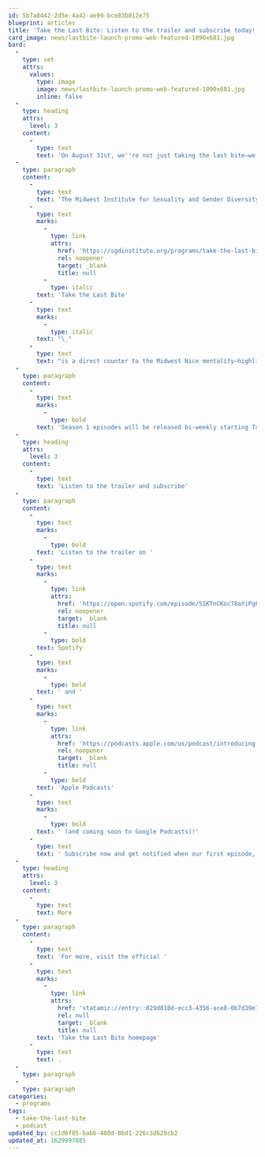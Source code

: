 ```yaml
---
id: 5b7a8442-2d5e-4a42-ae99-bce83b812e75
blueprint: articles
title: 'Take the Last Bite: Listen to the trailer and subscribe today!'
card_image: news/lastbite-launch-promo-web-featured-1090x681.jpg
bard:
  -
    type: set
    attrs:
      values:
        type: image
        image: news/lastbite-launch-promo-web-featured-1090x681.jpg
        inline: false
  -
    type: heading
    attrs:
      level: 3
    content:
      -
        type: text
        text: 'On August 31st, we''re not just taking the last bite—we''re serving it. And you''re invited to have a taste.'
  -
    type: paragraph
    content:
      -
        type: text
        text: 'The Midwest Institute for Sexuality and Gender Diversity is delighted to announce our new podcast! '
      -
        type: text
        marks:
          -
            type: link
            attrs:
              href: 'https://sgdinstitute.org/programs/take-the-last-bite'
              rel: noopener
              target: _blank
              title: null
          -
            type: italic
        text: 'Take the Last Bite'
      -
        type: text
        marks:
          -
            type: italic
        text: "\_"
      -
        type: text
        text: "is a direct counter to the Midwest Nice mentality—highlighting advocacy and activism by queer/trans communities in the Midwest region. Through each episode, we're aiming to unearth the often disregarded and unacknowledged contributions of queer and trans folks to social change through interviews, casual conversations and reflections on Midwest queer time, space, and place. \_"
  -
    type: paragraph
    content:
      -
        type: text
        marks:
          -
            type: bold
        text: 'Season 1 episodes will be released bi-weekly starting Tuesday, August 31, 2021 on all major podcasting platforms.'
  -
    type: heading
    attrs:
      level: 3
    content:
      -
        type: text
        text: 'Listen to the trailer and subscribe'
  -
    type: paragraph
    content:
      -
        type: text
        marks:
          -
            type: bold
        text: 'Listen to the trailer on '
      -
        type: text
        marks:
          -
            type: link
            attrs:
              href: 'https://open.spotify.com/episode/51KTnCKoc78aYiPgPzlJSX'
              rel: noopener
              target: _blank
              title: null
          -
            type: bold
        text: Spotify
      -
        type: text
        marks:
          -
            type: bold
        text: ' and '
      -
        type: text
        marks:
          -
            type: link
            attrs:
              href: 'https://podcasts.apple.com/us/podcast/introducing-take-the-last-bite/id1582890778?i=1000533137098'
              rel: noopener
              target: _blank
              title: null
          -
            type: bold
        text: 'Apple Podcasts'
      -
        type: text
        marks:
          -
            type: bold
        text: ' (and coming soon to Google Podcasts)!'
      -
        type: text
        text: ' Subscribe now and get notified when our first episode, "Serving the last bite," goes live on Tuesday, August 31. '
  -
    type: heading
    attrs:
      level: 3
    content:
      -
        type: text
        text: More
  -
    type: paragraph
    content:
      -
        type: text
        text: 'For more, visit the official '
      -
        type: text
        marks:
          -
            type: link
            attrs:
              href: 'statamic://entry::029d818d-ecc3-4356-ace8-0b7d39e7c70a'
              rel: null
              target: _blank
              title: null
        text: 'Take the Last Bite homepage'
      -
        type: text
        text: .
  -
    type: paragraph
  -
    type: paragraph
categories:
  - programs
tags:
  - take-the-last-bite
  - podcast
updated_by: cc1d6f85-bab6-480d-8bd1-226c3d628cb2
updated_at: 1629997885
---
```


